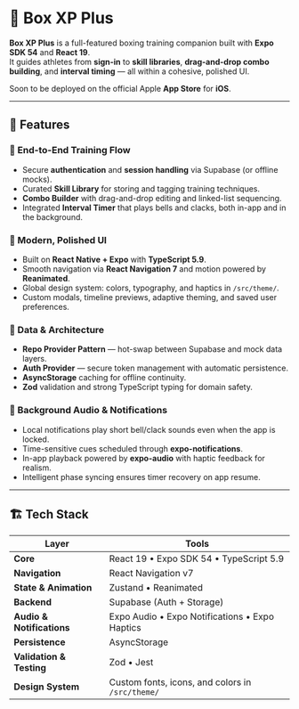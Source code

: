 # 🥊 Box XP Plus

**Box XP Plus** is a full-featured boxing training companion built with **Expo SDK 54** and **React 19**.  
It guides athletes from **sign-in** to **skill libraries**, **drag-and-drop combo building**, and **interval timing** — all within a cohesive, polished UI.

Soon to be deployed on the official Apple **App Store** for **iOS**.

---

## 🚀 Features

### 🧭 End-to-End Training Flow
- Secure **authentication** and **session handling** via Supabase (or offline mocks).
- Curated **Skill Library** for storing and tagging training techniques.
- **Combo Builder** with drag-and-drop editing and linked-list sequencing.
- Integrated **Interval Timer** that plays bells and clacks, both in-app and in the background.

### 🎨 Modern, Polished UI
- Built on **React Native + Expo** with **TypeScript 5.9**.
- Smooth navigation via **React Navigation 7** and motion powered by **Reanimated**.
- Global design system: colors, typography, and haptics in `/src/theme/`.
- Custom modals, timeline previews, adaptive theming, and saved user preferences.

### 🧩 Data & Architecture
- **Repo Provider Pattern** — hot-swap between Supabase and mock data layers.
- **Auth Provider** — secure token management with automatic persistence.
- **AsyncStorage** caching for offline continuity.
- **Zod** validation and strong TypeScript typing for domain safety.

### 🔔 Background Audio & Notifications
- Local notifications play short bell/clack sounds even when the app is locked.
- Time-sensitive cues scheduled through **expo-notifications**.
- In-app playback powered by **expo-audio** with haptic feedback for realism.
- Intelligent phase syncing ensures timer recovery on app resume.

---

## 🏗️ Tech Stack

| Layer | Tools |
|-------|-------|
| **Core** | React 19 • Expo SDK 54 • TypeScript 5.9 |
| **Navigation** | React Navigation v7 |
| **State & Animation** | Zustand • Reanimated |
| **Backend** | Supabase (Auth + Storage) |
| **Audio & Notifications** | Expo Audio • Expo Notifications • Expo Haptics |
| **Persistence** | AsyncStorage |
| **Validation & Testing** | Zod • Jest |
| **Design System** | Custom fonts, icons, and colors in `/src/theme/` |

